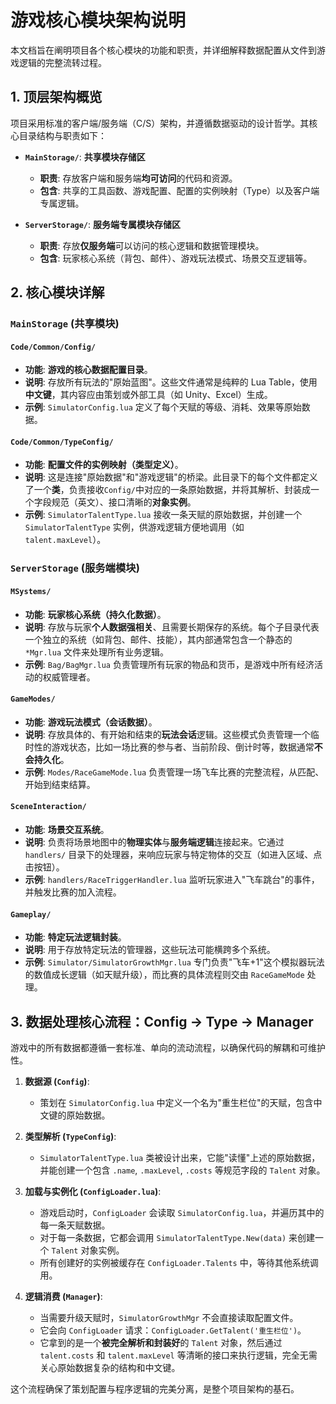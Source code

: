 # 游戏核心模块架构说明

本文档旨在阐明项目各个核心模块的功能和职责，并详细解释数据配置从文件到游戏逻辑的完整流转过程。

## 1. 顶层架构概览

项目采用标准的客户端/服务端（C/S）架构，并遵循数据驱动的设计哲学。其核心目录结构与职责如下：

-   **`MainStorage/`**: **共享模块存储区**
    -   **职责**: 存放客户端和服务端**均可访问**的代码和资源。
    -   **包含**: 共享的工具函数、游戏配置、配置的实例映射（Type）以及客户端专属逻辑。

-   **`ServerStorage/`**: **服务端专属模块存储区**
    -   **职责**: 存放**仅服务端**可以访问的核心逻辑和数据管理模块。
    -   **包含**: 玩家核心系统（背包、邮件）、游戏玩法模式、场景交互逻辑等。

## 2. 核心模块详解

### `MainStorage` (共享模块)

#### `Code/Common/Config/`
-   **功能**: **游戏的核心数据配置目录**。
-   **说明**: 存放所有玩法的"原始蓝图"。这些文件通常是纯粹的 Lua Table，使用**中文键**，其内容应由策划或外部工具（如 Unity、Excel）生成。
-   **示例**: `SimulatorConfig.lua` 定义了每个天赋的等级、消耗、效果等原始数据。

#### `Code/Common/TypeConfig/`
-   **功能**: **配置文件的实例映射（类型定义）**。
-   **说明**: 这是连接"原始数据"和"游戏逻辑"的桥梁。此目录下的每个文件都定义了一个**类**，负责接收`Config/`中对应的一条原始数据，并将其解析、封装成一个字段规范（英文）、接口清晰的**对象实例**。
-   **示例**: `SimulatorTalentType.lua` 接收一条天赋的原始数据，并创建一个 `SimulatorTalentType` 实例，供游戏逻辑方便地调用（如 `talent.maxLevel`）。

### `ServerStorage` (服务端模块)

#### `MSystems/`
-   **功能**: **玩家核心系统（持久化数据）**。
-   **说明**: 存放与玩家**个人数据强相关**、且需要长期保存的系统。每个子目录代表一个独立的系统（如背包、邮件、技能），其内部通常包含一个静态的 `*Mgr.lua` 文件来处理所有业务逻辑。
-   **示例**: `Bag/BagMgr.lua` 负责管理所有玩家的物品和货币，是游戏中所有经济活动的权威管理者。

#### `GameModes/`
-   **功能**: **游戏玩法模式（会话数据）**。
-   **说明**: 存放具体的、有开始和结束的**玩法会话**逻辑。这些模式负责管理一个临时性的游戏状态，比如一场比赛的参与者、当前阶段、倒计时等，数据通常**不会持久化**。
-   **示例**: `Modes/RaceGameMode.lua` 负责管理一场飞车比赛的完整流程，从匹配、开始到结束结算。

#### `SceneInteraction/`
-   **功能**: **场景交互系统**。
-   **说明**: 负责将场景地图中的**物理实体**与**服务端逻辑**连接起来。它通过 `handlers/` 目录下的处理器，来响应玩家与特定物体的交互（如进入区域、点击按钮）。
-   **示例**: `handlers/RaceTriggerHandler.lua` 监听玩家进入"飞车跳台"的事件，并触发比赛的加入流程。

#### `Gameplay/`
-   **功能**: **特定玩法逻辑封装**。
-   **说明**: 用于存放特定玩法的管理器，这些玩法可能横跨多个系统。
-   **示例**: `Simulator/SimulatorGrowthMgr.lua` 专门负责"飞车+1"这个模拟器玩法的数值成长逻辑（如天赋升级），而比赛的具体流程则交由 `RaceGameMode` 处理。

## 3. 数据处理核心流程：Config -> Type -> Manager

游戏中的所有数据都遵循一套标准、单向的流动流程，以确保代码的解耦和可维护性。

1.  **数据源 (`Config`)**:
    -   策划在 `SimulatorConfig.lua` 中定义一个名为"重生栏位"的天赋，包含中文键的原始数据。

2.  **类型解析 (`TypeConfig`)**:
    -   `SimulatorTalentType.lua` 类被设计出来，它能"读懂"上述的原始数据，并能创建一个包含 `.name`, `.maxLevel`, `.costs` 等规范字段的 `Talent` 对象。

3.  **加载与实例化 (`ConfigLoader.lua`)**:
    -   游戏启动时，`ConfigLoader` 会读取 `SimulatorConfig.lua`，并遍历其中的每一条天赋数据。
    -   对于每一条数据，它都会调用 `SimulatorTalentType.New(data)` 来创建一个 `Talent` 对象实例。
    -   所有创建好的实例被缓存在 `ConfigLoader.Talents` 中，等待其他系统调用。

4.  **逻辑消费 (`Manager`)**:
    -   当需要升级天赋时，`SimulatorGrowthMgr` 不会直接读取配置文件。
    -   它会向 `ConfigLoader` 请求：`ConfigLoader.GetTalent('重生栏位')`。
    -   它拿到的是一个**被完全解析和封装好**的 `Talent` 对象，然后通过 `talent.costs` 和 `talent.maxLevel` 等清晰的接口来执行逻辑，完全无需关心原始数据复杂的结构和中文键。

这个流程确保了策划配置与程序逻辑的完美分离，是整个项目架构的基石。 
